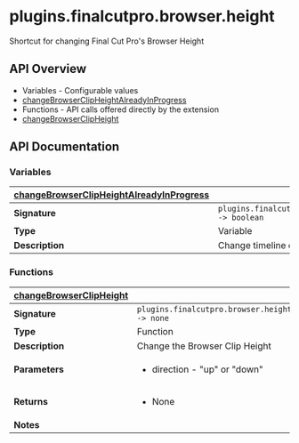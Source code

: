 # plugins.finalcutpro.browser.height

Shortcut for changing Final Cut Pro's Browser Height

## API Overview
* Variables - Configurable values
 * [changeBrowserClipHeightAlreadyInProgress](#changeBrowserClipHeightAlreadyInProgress)
* Functions - API calls offered directly by the extension
 * [changeBrowserClipHeight](#changeBrowserClipHeight)

## API Documentation

### Variables

| [changeBrowserClipHeightAlreadyInProgress](#changeBrowserClipHeightAlreadyInProgress)         |                                                                                     |
| --------------------------------------------|-------------------------------------------------------------------------------------|
| **Signature**                               | `plugins.finalcutpro.browser.height.changeBrowserClipHeightAlreadyInProgress -> boolean`                                                                    |
| **Type**                                    | Variable                                                                     |
| **Description**                             | Change timeline clip height already in progress.                                                                     |

### Functions

| [changeBrowserClipHeight](#changeBrowserClipHeight)         |                                                                                     |
| --------------------------------------------|-------------------------------------------------------------------------------------|
| **Signature**                               | `plugins.finalcutpro.browser.height.changeBrowserClipHeight(direction) -> none`                                                                    |
| **Type**                                    | Function                                                                     |
| **Description**                             | Change the Browser Clip Height                                                                     |
| **Parameters**                              | <ul><li>direction - "up" or "down"</li></ul> |
| **Returns**                                 | <ul><li>None</li></ul>          |
| **Notes**                                   | <ul></ul>                |

